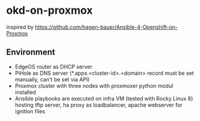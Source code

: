 # okd-on-proxmox

inspired by https://github.com/hagen-bauer/Ansible-4-Openshift-on-Proxmox

## Environment
+ EdgeOS router as DHCP server
+ PiHole as DNS server (*.apps.\<cluster-id\>.\<domain\> record must be set manually, can't be set via API) 
+ Proxmox cluster with three nodes with proxmoxer python modul installed
+ Ansible playbooks are executed on infra VM (tested with Rocky Linux 8) hosting tftp server, ha proxy as loadbalancer, apache webserver for ignition files
